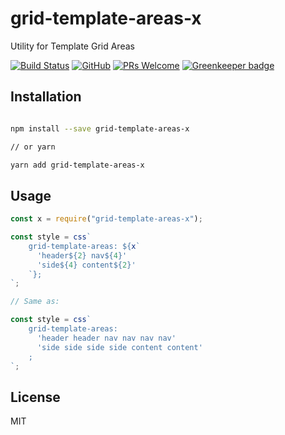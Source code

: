 # grid-template-areas-x

Utility for Template Grid Areas

[![Build Status](https://travis-ci.com/doniyor2109/grid-template-areas-x.svg?branch=master)](https://travis-ci.com/doniyor2109/grid-template-areas-x)
[![GitHub](https://img.shields.io/github/license/mashape/apistatus.svg)](https://github.com/doniyor2109/redux-lightweight/blob/master/LICENSE)
[![PRs Welcome](https://img.shields.io/badge/PRs-welcome-brightgreen.svg)](http://makeapullrequest.com) [![Greenkeeper badge](https://badges.greenkeeper.io/doniyor2109/grid-template-areas-x.svg)](https://greenkeeper.io/)

## Installation

```bash

npm install --save grid-template-areas-x

// or yarn

yarn add grid-template-areas-x
```

## Usage

```jsx
const x = require("grid-template-areas-x");

const style = css`
    grid-template-areas: ${x`
      'header${2} nav${4}'
      'side${4} content${2}'
    `};
`;

// Same as:

const style = css`
    grid-template-areas:
      'header header nav nav nav nav'
      'side side side side content content'
    ;
`;
```

## License

MIT

